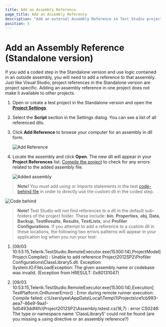 ```yaml
---
title: Add an Assembly Reference
page_title: Add an Assembly Reference
description: "Add an external Assembly Reference in Test Studio project."
position: 5
---
```

# Add an Assembly Reference (Standalone version) #

If you add a coded step in the Standalone version and use logic contained in an outside assembly, you will need to add a reference to that assembly. Just like Visual Studio, project references in the Standalone version are project specific. Adding an assembly reference in one project does not make it available to other projects.

1. Open or create a test project in the Standalone version and open the <a href="/features/project-settings/overview" target="_blank">**Project Settings**</a>.

2. Select the **Script** section in the Settings dialog. You can see a list of all referenced dlls.

3. Click **Add Reference** to browse your computer for an assembly in dll form.

	![Add Reference][2]

6. Locate the assembly and click **Open**. The new dll will appear in your **Project References** list. <a href="/features/coded-steps/code-behind-file" target="_blank">Compile the project</a> to check for any errors related to the added assembly file.

	![Added assembly][3]

> **Note!** You must add *using* or *Imports* statements in the test <a href="/features/coded-steps/code-behind-file" target="_blank">code-behind file</a> in order to directly use the custom dll in the coded step.

![Code behind][5]

> **Note!** Test Studio will not find references to a dll in the default sub-folders of the project folder. These include: **bin**, **Properties**, **obj**, **Data**, **Backup**, **TestResults**, **Results**, **TestLists**, and **Profiler Configurations**. If you attempt to add a reference to a custom dll in these locations, the following two errors patterns will appear in your application log when you run your test:

1. [09/03 10:53:15,Telerik.TestStudio.RemoteExecutor.exe(15300:14),ProjectModel] Project.Compile() : Unable to add reference Project2012SP2\Profiler Configurations\ClassLibrary5.dll.
Exception: System.IO.FileLoadException: The given assembly name or codebase was invalid. (Exception from HRESULT: 0x80131047)

2. [09/03 10:53:15,Telerik.TestStudio.RemoteExecutor.exe(15300:14),Execution] TestPlatform.OnRunnerError() : Error during remote runner execution: Compile failed: c:\Users\yee\AppData\Local\Temp\1\Projects\ce1cb993-aea7-46e9-9aa1-5d0493ddf4fc\Project2012SP2\Assembly.tstest.cs(18,7) : error CS0246: The type or namespace name 'ClassLibrary5' could not be found (are you missing a using directive or an assembly reference?)

[1]: /img/advanced-topics/coded-steps/add-assembly-reference/fig1.png
[2]: /img/advanced-topics/coded-steps/add-assembly-reference/fig2.png
[3]: /img/advanced-topics/coded-steps/add-assembly-reference/fig3.png
[4]: /img/advanced-topics/coded-steps/add-assembly-reference/fig4.png
[5]: /img/advanced-topics/coded-steps/add-assembly-reference/fig5.png